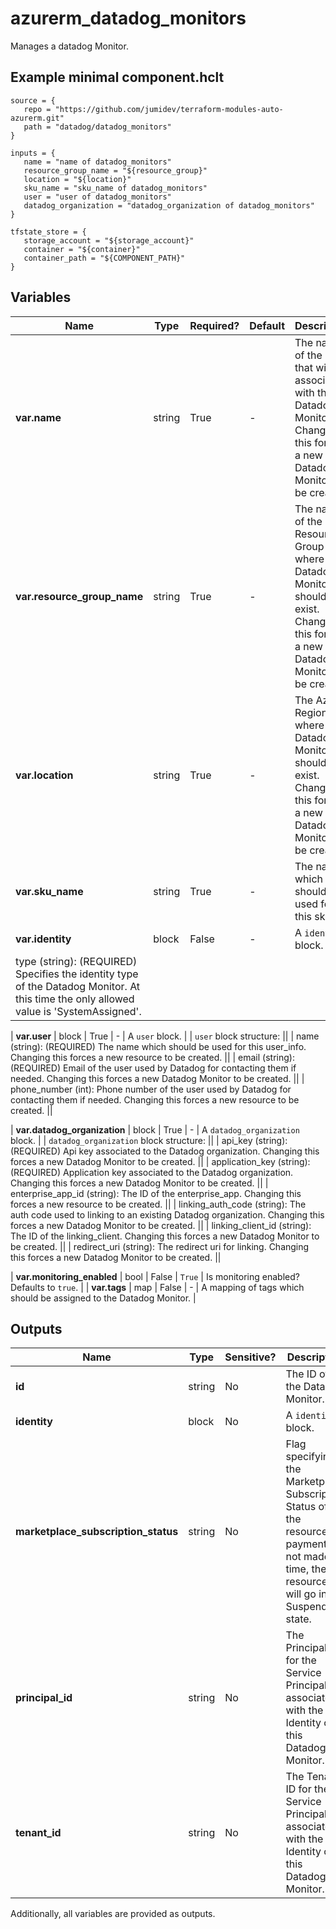 # azurerm_datadog_monitors

Manages a datadog Monitor.

## Example minimal component.hclt

```hcl
source = {
   repo = "https://github.com/jumidev/terraform-modules-auto-azurerm.git" 
   path = "datadog/datadog_monitors" 
}

inputs = {
   name = "name of datadog_monitors" 
   resource_group_name = "${resource_group}" 
   location = "${location}" 
   sku_name = "sku_name of datadog_monitors" 
   user = "user of datadog_monitors" 
   datadog_organization = "datadog_organization of datadog_monitors" 
}

tfstate_store = {
   storage_account = "${storage_account}" 
   container = "${container}" 
   container_path = "${COMPONENT_PATH}" 
}

```

## Variables

| Name | Type | Required? |  Default  |  Description |
| ---- | ---- | --------- |  ----------- | ----------- |
| **var.name** | string | True | -  |  The name of the user that will be associated with the Datadog Monitor. Changing this forces a new Datadog Monitor to be created. | 
| **var.resource_group_name** | string | True | -  |  The name of the Resource Group where the Datadog Monitor should exist. Changing this forces a new Datadog Monitor to be created. | 
| **var.location** | string | True | -  |  The Azure Region where the Datadog Monitor should exist. Changing this forces a new Datadog Monitor to be created. | 
| **var.sku_name** | string | True | -  |  The name which should be used for this sku. | 
| **var.identity** | block | False | -  |  A `identity` block. | | `identity` block structure: || 
|   type (string): (REQUIRED) Specifies the identity type of the Datadog Monitor. At this time the only allowed value is 'SystemAssigned'. ||

| **var.user** | block | True | -  |  A `user` block. | | `user` block structure: || 
|   name (string): (REQUIRED) The name which should be used for this user_info. Changing this forces a new resource to be created. ||
|   email (string): (REQUIRED) Email of the user used by Datadog for contacting them if needed. Changing this forces a new Datadog Monitor to be created. ||
|   phone_number (int): Phone number of the user used by Datadog for contacting them if needed. Changing this forces a new resource to be created. ||

| **var.datadog_organization** | block | True | -  |  A `datadog_organization` block. | | `datadog_organization` block structure: || 
|   api_key (string): (REQUIRED) Api key associated to the Datadog organization. Changing this forces a new Datadog Monitor to be created. ||
|   application_key (string): (REQUIRED) Application key associated to the Datadog organization. Changing this forces a new Datadog Monitor to be created. ||
|   enterprise_app_id (string): The ID of the enterprise_app. Changing this forces a new resource to be created. ||
|   linking_auth_code (string): The auth code used to linking to an existing Datadog organization. Changing this forces a new Datadog Monitor to be created. ||
|   linking_client_id (string): The ID of the linking_client. Changing this forces a new Datadog Monitor to be created. ||
|   redirect_uri (string): The redirect uri for linking. Changing this forces a new Datadog Monitor to be created. ||

| **var.monitoring_enabled** | bool | False | `True`  |  Is monitoring enabled? Defaults to `true`. | 
| **var.tags** | map | False | -  |  A mapping of tags which should be assigned to the Datadog Monitor. | 



## Outputs

| Name | Type | Sensitive? | Description |
| ---- | ---- | --------- | --------- |
| **id** | string | No  | The ID of the Datadog Monitor. | 
| **identity** | block | No  | A `identity` block. | 
| **marketplace_subscription_status** | string | No  | Flag specifying the Marketplace Subscription Status of the resource. If payment is not made in time, the resource will go in Suspended state. | 
| **principal_id** | string | No  | The Principal ID for the Service Principal associated with the Identity of this Datadog Monitor. | 
| **tenant_id** | string | No  | The Tenant ID for the Service Principal associated with the Identity of this Datadog Monitor. | 

Additionally, all variables are provided as outputs.
